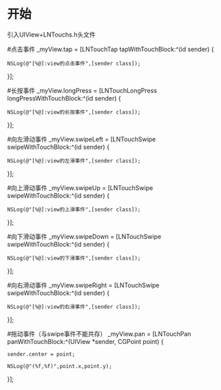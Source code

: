 # 开始

引入UIView+LNTouchs.h头文件

#点击事件
_myView.tap = [LNTouchTap tapWithTouchBlock:^(id sender) {

    NSLog(@"[%@]:view的点击事件",[sender class]);
    
}];

#长按事件
_myView.longPress = [LNTouchLongPress longPressWithTouchBlock:^(id sender) {
   
    NSLog(@"[%@]:view的长按事件",[sender class]);
    
}];

#向左滑动事件
_myView.swipeLeft = [LNTouchSwipe swipeWithTouchBlock:^(id sender) {

    NSLog(@"[%@]:view的左滑事件",[sender class]);
    
}];

#向上滑动事件
_myView.swipeUp = [LNTouchSwipe swipeWithTouchBlock:^(id sender) {

    NSLog(@"[%@]:view的上滑事件",[sender class]);
    
}];

#向下滑动事件
_myView.swipeDown = [LNTouchSwipe swipeWithTouchBlock:^(id sender) {

    NSLog(@"[%@]:view的下滑事件",[sender class]);
    
}];

#向右滑动事件
_myView.swipeRight = [LNTouchSwipe swipeWithTouchBlock:^(id sender) {

    NSLog(@"[%@]:view的右滑事件",[sender class]);
    
}];
  
#拖动事件（与swipe事件不能共存）
_myView.pan = [LNTouchPan panWithTouchBlock:^(UIView *sender, CGPoint point) {

    sender.center = point;
    
    NSLog(@"(%f,%f)",point.x,point.y);
    
}];
    
